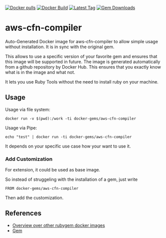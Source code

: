 [![Docker pulls](https://img.shields.io/docker/pulls/rubygem/aws-cfn-compiler.svg)](https://hub.docker.com/r/rubygem/aws-cfn-compiler/)
[![Docker Build](https://img.shields.io/docker/automated/rubygem/aws-cfn-compiler.svg)](https://hub.docker.com/r/rubygem/aws-cfn-compiler/)
[![Latest Tag](https://img.shields.io/github/tag/docker-rubygem/aws-cfn-compiler.svg)](https://hub.docker.com/r/rubygem/aws-cfn-compiler/)
[![Gem Downloads](https://img.shields.io/gem/dt/aws-cfn-compiler.svg)](https://rubygems.org/gems/aws-cfn-compiler/)
# aws-cfn-compiler

Auto-Generated Docker image for aws-cfn-compiler to allow simple usage without installation.
It is in sync with the original gem.

This allows to use a specific version of your favorite gem and ensures that this image will be supported in future.
The image is generated automatically from a github repository by Docker Hub.
This ensures that you exactly know what is in the image and what not.

It lets you use Ruby Tools without the need to install ruby on your machine.

## Usage

Usage via file system:

`docker run -v $(pwd):/work -ti docker-gems/aws-cfn-compiler`

Usage via Pipe:

`echo "test" | docker run -ti docker-gems/aws-cfn-compiler`

It depends on your specific use case how your want to use it.

### Add Customization

For extension, it could be used as base image.

So instead of struggeling with the installation of a gem, just write

`FROM docker-gems/aws-cfn-compiler`

Then add the customization.

## References

 - [Overview over other rubygem docker images](https://github.com/thinkbot/docker-rubygem)
 - [Gem](https://rubygems.org/gems/aws-cfn-compiler/)
